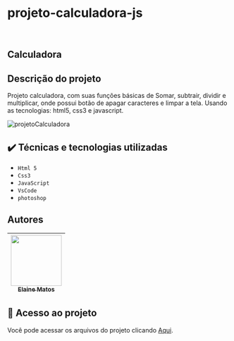 # <h1 aling="center">projeto-calculadora-js</h1></br>
<h2 aling="center">Calculadora</h2></br\>
<h2 aling="center">Descrição do projeto</h2>
<p>Projeto calculadora, com suas funções básicas de Somar, subtrair, dividir e multiplicar, onde possui botão de apagar caracteres e limpar a tela. Usando as tecnologias: html5, css3 e javascript.</p>

![projetoCalculadora](https://user-images.githubusercontent.com/49289106/157794967-89755391-9426-450c-8f2f-dde825358029.jpg)

## ✔️ Técnicas e tecnologias utilizadas
- ``Html 5``
- ``Css3``
- ``JavaScript``
- ``VsCode``
- ``photoshop``

## Autores

| [<img src="https://avatars.githubusercontent.com/u/49289106?v=4" width=115><br><sub>Elaine Matos</sub>](https://github.com/elainematos) |  
| :---: | 

## 📁 Acesso ao projeto

Você pode acessar os arquivos do projeto clicando [Aqui]( https://projeto-calculadora-js-msu0hqabm-elainematos.vercel.app/).

